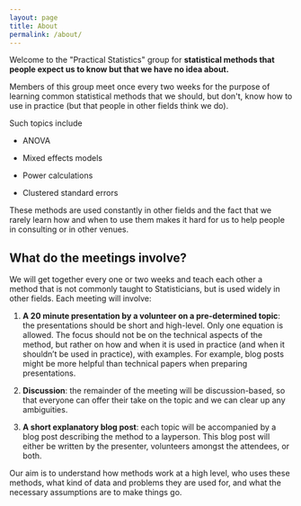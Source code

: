 ```yaml
---
layout: page
title: About
permalink: /about/
---
```



Welcome to the "Practical Statistics" group for **statistical methods that people expect us to know but that we have no idea about.**

Members of this group meet once every two weeks for the purpose of learning common statistical methods that we should, but don't, know how to use in practice (but that people in other fields think we do). 

Such topics include

* ANOVA

* Mixed effects models

* Power calculations

* Clustered standard errors

These methods are used constantly in other fields and the fact that we rarely learn how and when to use them makes it hard for us to help people in consulting or in other venues.  


## What do the meetings involve?

We will get together every one or two weeks and teach each other a method that is not commonly taught to Statisticians, but is used widely in other fields. Each meeting will involve:

1. **A 20 minute presentation by a volunteer on a pre-determined topic**: the presentations should be short and high-level. Only one equation is allowed. The focus should not be on the technical aspects of the method, but rather on how and when it is used in practice (and when it shouldn’t be used in practice), with examples. For example, blog posts might be more helpful than technical papers when preparing presentations. 

1. **Discussion**: the remainder of the meeting will be discussion-based, so that everyone can offer their take on the topic and we can clear up any ambiguities.

1. **A short explanatory blog post**: each topic will be accompanied by a blog post describing the method to a layperson. This blog post will either be written by the presenter, volunteers amongst the attendees, or both.


Our aim is to understand how methods work at a high level, who uses these methods, what kind of data and problems they are used for, and what the necessary assumptions are to make things go.

